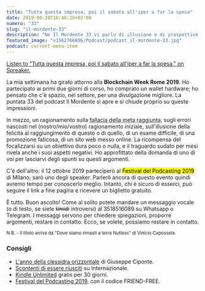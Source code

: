 ```yaml
---
title: "Tutta questa impresa, poi il sabato all'iper a far la spesa"
date: 2019-06-28T10:46:26+02:00
numero: "33"
slug: "il-mordente-33"
description: "Ne Il Mordente 33 vi parlo di illusione e di prospettive sbagliate, del mio intervento al Festival del Podcast 2019, di cosa ho imparato alla Blockchain Week Rome 2019."
featured_image: "v1562766606/Podcast/podcast_il-mordente-33.jpg"
podcast: current-menu-item
---
```

<a class="spreaker-player" href="https://www.spreaker.com/episode/18402991" data-resource="episode_id=18402991" data-width="100%" data-height="200" data-theme="light" data-playlist="false" data-playlist-continuous="false" data-autoplay="false" data-live-autoplay="false" data-chapters-image="true" data-episode-image-position="right" data-hide-logo="false" data-hide-likes="false" data-hide-comments="false" data-hide-sharing="false" data-hide-download="true" >Listen to "Tutta questa impresa, poi il sabato all&#39;iper a far la spesa." on Spreaker.</a>

La mia settimana ha girato attorno alla <strong>Blockchain Week Rome 2019</strong>. Ho partecipato ai primi due giorni di corso, ho comprato un wallet hardware; ho pensato che c'è spazio, nel settore, per una divulgazione migliore. La puntata 33 del podcast Il Mordente si apre e si chiude proprio su queste impressioni.

In mezzo, un ragionamento sulla <abbr title="Arrival Fallacy, credits Tal Ben Shahar.">fallacia della meta raggiunta</abbr>, sugli errori nascosti nel (nostro/mio/vostro) ragionamento iniziale, sull'illusione della felicità al raggiungimento di questo o di quello, di un esame difficile, di una promozione faticosa, di un sito web messo online. La ricompensa del focalizzarsi su un obiettivo dura poco o nulla, e il traguardo sudato per mesi rivela anche i suoi aspetti negativi. Ho approfittato della domanda di uno di voi per lasciarvi degli spunti su questi argomenti.

C'è dell'altro: il 12 ottobre 2019 parteciperò al <mark>Festival del Podcasting 2019</mark> di Milano; sarò uno degli speaker. Parlerò ancora di questo evento quindi avremo tempo per conoscerlo meglio. Intanto, chi è sicuro di esserci, può seguire il link a fine pagina e ricevere un biglietto gratuito. 

È tutto. Buon ascolto! Come al solito potete mandare un messaggio vocale (o di testo, se siete ~~timidi~~ introversi) al 3518516089 su Whatsapp o Telegram. I messaggi servono per chiedere spiegazioni, proporre argomenti, restare in contatto. Ecco, se volete, possiamo restare in contatto.

<sub>N.B. - Il titolo arriva da "Dove siamo rimasti a terra Nutless" di Vinicio Capossela.</sub>

### Consigli
<ul>
<li><a href="https://amzn.to/2YjKW3d" target="_blank" rel="nofollow noopener" title="Vedi il libro L'anno della clessidra orizzontale">L'anno della clessidra orizzontale</a> di Giuseppe Ciponte.</li>
<li><a href="https://www.internazionale.it/opinione/annamaria-testa/2019/06/10/scontenti-riusciti" target="_blank" rel="nofollow noopener" title="Internazionale - Annamaria Testa">Scontenti di essere riusciti</a> su Internazionale.</li>
<li><a href="https://www.amazon.it/kindle-dbs/hz/signup?tag=eeepcit-21" target="_blank" rel="nofollow noopener" title="Kindle Unlimited 30 giorni">Kindle Unlimited</a> gratis per 30 giorni.</li>
<li><a href="https://festivaldelpodcasting.eventbrite.co.uk?discount=FRIEND-FREE" title="Festival del Podcasting 2019" target="_blank" rel="nofollow noopener">Festival del Podcasting 2019</a>, con il codice FRIEND-FREE.</li>
</ul>